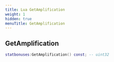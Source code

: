 ```yaml
---
title: Lua GetAmplification
weight: 1
hidden: true
menuTitle: GetAmplification
---
```

## GetAmplification
```lua
statbonuses:GetAmplification() const; -- uint32
```